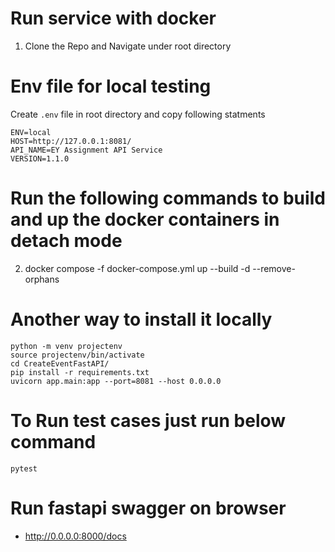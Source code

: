 # Run service with docker 
1. Clone the Repo and Navigate under root directory

# Env file for local testing
Create `.env` file in root directory and copy following statments
```
ENV=local
HOST=http://127.0.0.1:8081/
API_NAME=EY Assignment API Service
VERSION=1.1.0
```

# Run the following commands to build and up the docker containers in detach mode
2. docker compose -f docker-compose.yml up --build -d --remove-orphans
# Another way to install it locally
```
python -m venv projectenv
source projectenv/bin/activate  
cd CreateEventFastAPI/
pip install -r requirements.txt
uvicorn app.main:app --port=8081 --host 0.0.0.0
```
# To Run test cases just run below command
```
pytest
```


# Run fastapi swagger on browser
 - http://0.0.0.0:8000/docs

